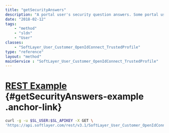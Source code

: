 ```yaml
---
title: "getSecurityAnswers"
description: "A portal user's security question answers. Some portal users may not have security answers or may not be configured to require answering a security question on login."
date: "2018-02-12"
tags:
    - "method"
    - "sldn"
    - "User"
classes:
    - "SoftLayer_User_Customer_OpenIdConnect_TrustedProfile"
type: "reference"
layout: "method"
mainService : "SoftLayer_User_Customer_OpenIdConnect_TrustedProfile"
---
```


# [REST Example](#getSecurityAnswers-example) <a href="/article/rest/"><i class="fas fa-question"></i></a> {#getSecurityAnswers-example .anchor-link} 
```bash
curl -g -u $SL_USER:$SL_APIKEY -X GET \
'https://api.softlayer.com/rest/v3.1/SoftLayer_User_Customer_OpenIdConnect_TrustedProfile/{SoftLayer_User_Customer_OpenIdConnect_TrustedProfileID}/getSecurityAnswers'
```
